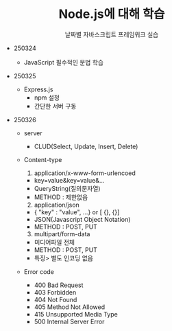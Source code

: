 <div align = center>
  <h1>Node.js에 대해 학습</h1>
</div>
<div align = center>
  날짜별 자바스크립트 프레임워크 실습
</div>

* 250324
  * JavaScript 필수적인 문법 학습

* 250325
  * Express.js
    * npm 설정
    * 간단한 서버 구동

* 250326
  * server
    * CLUD(Select, Update, Insert, Delete)

  * Content-type
    1) application/x-www-form-urlencoed
    - key=value&key=value&...
    - QueryString(질의문자열)
    - METHOD : 제한없음

    2) application/json
    - { "key" : "value", ...}
      or [ {}, {}]
    - JSON(Javascript Object Notation)
    - METHOD : POST, PUT

    3) multipart/form-data
    - 미디어파일 전체
    - METHOD : POST, PUT
    - 특징> 별도 인코딩 없음

  * Error code
    * 400 Bad Request
    * 403 Forbidden
    * 404 Not Found
    * 405 Method Not Allowed
    * 415 Unsupported Media Type
    * 500 Internal Server Error